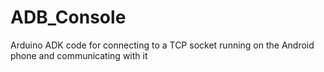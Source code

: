 ADB_Console
===========

Arduino ADK code for connecting to a TCP socket running on the Android phone and communicating with it